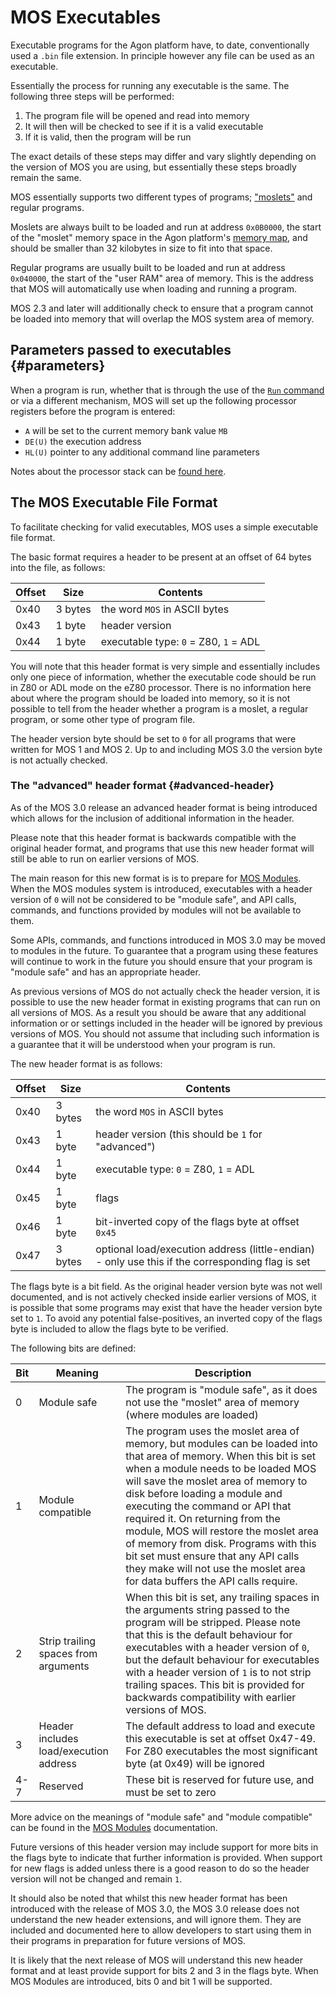 # MOS Executables

Executable programs for the Agon platform have, to date, conventionally used a `.bin` file extension.  In principle however any file can be used as an executable.

Essentially the process for running any executable is the same.  The following three steps will be performed:

1. The program file will be opened and read into memory
2. It will then will be checked to see if it is a valid executable
3. If it is valid, then the program will be run

The exact details of these steps may differ and vary slightly depending on the version of MOS you are using, but essentially these steps broadly remain the same.

MOS essentially supports two different types of programs; ["moslets"](../MOS.md#moslets) and regular programs.

Moslets are always built to be loaded and run at address `0x0B0000`, the start of the "moslet" memory space in the Agon platform's [memory map](../MOS.md#memory-map), and should be smaller than 32 kilobytes in size to fit into that space.

Regular programs are usually built to be loaded and run at address `0x040000`, the start of the "user RAM" area of memory.  This is the address that MOS will automatically use when loading and running a program.

MOS 2.3 and later will additionally check to ensure that a program cannot be loaded into memory that will overlap the MOS system area of memory.

## Parameters passed to executables {#parameters}

When a program is run, whether that is through the use of the [`Run` command](Star-Commands.md#run) or via a different mechanism, MOS will set up the following processor registers before the program is entered:

- `A` will be set to the current memory bank value `MB`
- `DE(U)` the execution address
- `HL(U)` pointer to any additional command line parameters

Notes about the processor stack can be [found here](../MOS.md#the-stack).

## The MOS Executable File Format

To facilitate checking for valid executables, MOS uses a simple executable file format.

The basic format requires a header to be present at an offset of 64 bytes into the file, as follows:

| Offset | Size | Contents |
|--------|------|----------|
| 0x40   | 3 bytes | the word `MOS` in ASCII bytes |
| 0x43   | 1 byte | header version |
| 0x44   | 1 byte | executable type: `0` = Z80, `1` = ADL |

You will note that this header format is very simple and essentially includes only one piece of information, whether the executable code should be run in Z80 or ADL mode on the eZ80 processor.  There is no information here about where the program should be loaded into memory, so it is not possible to tell from the header whether a program is a moslet, a regular program, or some other type of program file.

The header version byte should be set to `0` for all programs that were written for MOS 1 and MOS 2.  Up to and including MOS 3.0 the version byte is not actually checked.

### The "advanced" header format {#advanced-header}

As of the MOS 3.0 release an advanced header format is being introduced which allows for the inclusion of additional information in the header.

Please note that this header format is backwards compatible with the original header format, and programs that use this new header format will still be able to run on earlier versions of MOS.

The main reason for this new format is is to prepare for [MOS Modules](./Modules.md).  When the MOS modules system is introduced, executables with a header version of `0` will not be considered to be "module safe", and API calls, commands, and functions provided by modules will not be available to them.

Some APIs, commands, and functions introduced in MOS 3.0 may be moved to modules in the future.  To guarantee that a program using these features will continue to work in the future you should ensure that your program is "module safe" and has an appropriate header.

As previous versions of MOS do not actually check the header version, it is possible to use the new header format in existing programs that can run on all versions of MOS.  As a result you should be aware that any additional information or or settings included in the header will be ignored by previous versions of MOS.  You should not assume that including such information is a guarantee that it will be understood when your program is run.

The new header format is as follows:

| Offset | Size | Contents |
|--------|------|----------|
| 0x40   | 3 bytes | the word `MOS` in ASCII bytes |
| 0x43   | 1 byte | header version (this should be `1` for "advanced") |
| 0x44   | 1 byte | executable type: `0` = Z80, `1` = ADL |
| 0x45   | 1 byte | flags |
| 0x46   | 1 byte | bit-inverted copy of the flags byte at offset `0x45` |
| 0x47   | 3 bytes | optional load/execution address (little-endian) - only use this if the corresponding flag is set |

The flags byte is a bit field.  As the original header version byte was not well documented, and is not actively checked inside earlier versions of MOS, it is possible that some programs may exist that have the header version byte set to `1`.  To avoid any potential false-positives, an inverted copy of the flags byte is included to allow the flags byte to be verified.

The following bits are defined:

| Bit | Meaning | Description |
|-----|---------|-------------|
| 0   | Module safe | The program is "module safe", as it does not use the "moslet" area of memory (where modules are loaded) |
| 1   | Module compatible | The program uses the moslet area of memory, but modules can be loaded into that area of memory.  When this bit is set when a module needs to be loaded MOS will save the moslet area of memory to disk before loading a module and executing the command or API that required it.  On returning from the module, MOS will restore the moslet area of memory from disk.  Programs with this bit set must ensure that any API calls they make will not use the moslet area for data buffers the API calls require. |
| 2   | Strip trailing spaces from arguments | When this bit is set, any trailing spaces in the arguments string passed to the program will be stripped.  Please note that this is the default behaviour for executables with a header version of `0`, but the default behaviour for executables with a header version of `1` is to not strip trailing spaces.  This bit is provided for backwards compatibility with earlier versions of MOS. |
| 3   | Header includes load/execution address | The default address to load and execute this executable is set at offset 0x47-49.  For Z80 executables the most significant byte (at 0x49) will be ignored |
| 4-7 | Reserved | These bit is reserved for future use, and must be set to zero | 

More advice on the meanings of "module safe" and "module compatible" can be found in the [MOS Modules](./Modules.md) documentation.

Future versions of this header version may include support for more bits in the flags byte to indicate that further information is provided.  When support for new flags is added unless there is a good reason to do so the header version will not be changed and remain `1`.

It should also be noted that whilst this new header format has been introduced with the release of MOS 3.0, the MOS 3.0 release does not understand the new header extensions, and will ignore them.  They are included and documented here to allow developers to start using them in their programs in preparation for future versions of MOS.

It is likely that the next release of MOS will understand this new header format and at least provide support for bits 2 and 3 in the flags byte.  When MOS Modules are introduced, bits 0 and bit 1 will be supported.
